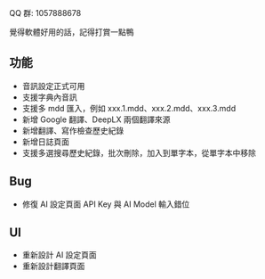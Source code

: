 QQ 群: 1057888678

覺得軟體好用的話，記得打賞一點鴨

## 功能

* 音訊設定正式可用
* 支援字典內音訊
* 支援多 mdd 匯入，例如 xxx.1.mdd、xxx.2.mdd、xxx.3.mdd
* 新增 Google 翻譯、DeepLX 兩個翻譯來源
* 新增翻譯、寫作檢查歷史紀錄
* 新增日誌頁面
* 支援多選搜尋歷史紀錄，批次刪除，加入到單字本，從單字本中移除

## Bug

* 修復 AI 設定頁面 API Key 與 AI Model 輸入錯位

## UI

* 重新設計 AI 設定頁面
* 重新設計翻譯頁面
